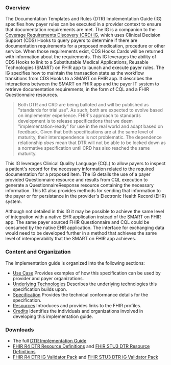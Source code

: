 ### Overview
The Documentation Templates and Rules (DTR) Implementation Guide (IG) specifies how payer rules can be executed in a provider context to ensure that documentation requirements are met. The IG is a companion to the [Coverage Requirements Discovery (CRD) IG](http://hl7.org/fhir/us/davinci-crd/2019May/), which uses Clinical Decision Support (CDS) Hooks to query payers to determine if there are documentation requirements for a proposed medication, procedure or other service. When those requirements exist, CDS Hooks Cards will be returned with information about the requirements. This IG leverages the ability of CDS Hooks to link to a Substitutable Medical Applications, Reusable Technologies (SMART) on FHIR app to launch and execute payer rules. The IG specifies how to maintain the transaction state as the workflow transitions from CDS Hooks to a SMART on FHIR app. It describes the interactions between the SMART on FHIR app and the payer IT system to retrieve documentation requirements, in the form of CQL and a FHIR Questionnaire resources.

> Both DTR and CRD are being balloted and will be published as "standards for trial use".  As such, both are expected to evolve based on implementer experience.  FHIR's approach to standards development is to release specifications that we deem "implementation-ready" for use in the real world and adapt based on feedback. Given that both specifications are at the same level of maturity, their interdependence is not problematic. The dependence relationship *does* mean that DTR will not be able to be locked down as a normative specification until CRD has also reached the same maturity.

This IG leverages Clinical Quality Language (CQL) to allow payers to inspect a patient's record for the necessary information related to the required documentation for a proposed item. The IG details the use of a payer provided Questionnaire resource and results from CQL execution to generate a QuestionnaireResponse resource containing the necessary information. This IG also provides methods for sending that information to the payer or for persistance in the provider's Electronic Health Record (EHR) system.

Although not detailed in this IG it may be possible to achieve the same level of integration with a native EHR application instead of the SMART on FHIR app. The same payer sourced FHIR Questionnaire and CQL could be consumed by the native EHR application. The interface for exchanging data would need to be developed further in a method that achieves the same level of interoperability that the SMART on FHIR app achieves.

### Content and Organization
The implementation guide is organized into the following sections:
* [Use Case](use_case.html) Provides examples of how this specification can be used by provider and payer organizations.
* [Underlying Technologies](underlying_technologies.html) Describes the underlying technologies this specification builds upon.
* [Specification](specification.html) Provides the technical conformance details for the specification.
* [Resources](resources.html) Introduces and provides links to the FHIR profiles.
* [Credits](credits.html) Identifies the individuals and organizations involved in developing this implementation guide.

### Downloads
* The full [DTR Implementation Guide](full-ig.zip)
* [FHIR R4 DTR Resource Definitions](definitions.json.zip) and [FHIR STU3 DTR Resource Definitions](STU3/definitions.json.zip)
* [FHIR R4 DTR IG Validator Pack](validator-davinci-dtr.pack) and [FHIR STU3 DTR IG Validator Pack](STU3/validator-davinci-dtr.pack)
